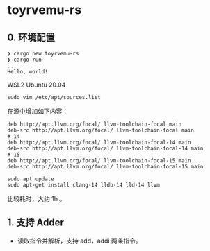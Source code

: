 # toyrvemu-rs

## 0. 环境配置

```
❯ cargo new toyrvemu-rs
❯ cargo run
...
Hello, world!
```

WSL2 Ubuntu 20.04 

```
sudo vim /etc/apt/sources.list
```


在源中增加如下内容：

    deb http://apt.llvm.org/focal/ llvm-toolchain-focal main
    deb-src http://apt.llvm.org/focal/ llvm-toolchain-focal main
    # 14
    deb http://apt.llvm.org/focal/ llvm-toolchain-focal-14 main
    deb-src http://apt.llvm.org/focal/ llvm-toolchain-focal-14 main
    # 15
    deb http://apt.llvm.org/focal/ llvm-toolchain-focal-15 main
    deb-src http://apt.llvm.org/focal/ llvm-toolchain-focal-15 main


```
sudo apt update
sudo apt-get install clang-14 lldb-14 lld-14 llvm
```

比较耗时，大约 1h 。


## 1. 支持 Adder 

- 读取指令并解析，支持 add，addi 两条指令。


